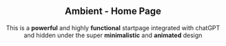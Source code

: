 <div align=center>
<h2>Ambient - Home Page</h2>
</div>

<p align=center>
  This is a <b>powerful</b> and highly <b>functional</b> startpage integrated with chatGPT<br/> and hidden under the super <b>minimalistic</b> and <b>animated</b> design
</p>
